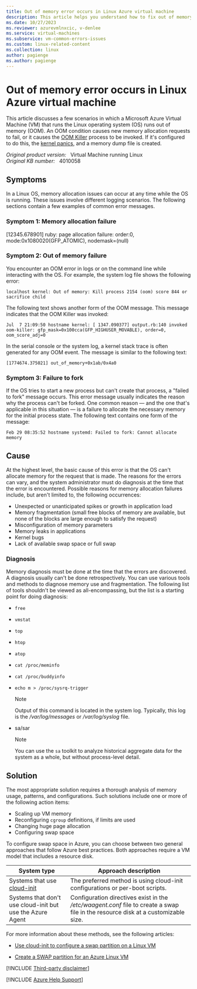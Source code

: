 ```yaml
---
title: Out of memory error occurs in Linux Azure virtual machine
description: This article helps you understand how to fix out of memory errors by adding swap space in Linux Azure virtual machines.
ms.date: 10/27/2023
ms.reviewer: azurevmlnxcic, v-denlee
ms.service: virtual-machines
ms.subservice: vm-common-errors-issues
ms.custom: linux-related-content
ms.collection: linux
author: pagienge
ms.author: pagienge
---
```

# Out of memory error occurs in Linux Azure virtual machine

This article discusses a few scenarios in which a Microsoft Azure Virtual Machine (VM) that runs the Linux operating system (OS) runs out of memory (OOM). An OOM condition causes new memory allocation requests to fail, or it causes the [OOM Killer](https://linux-mm.org/OOM_Killer) process to be invoked. If it's configured to do this, the [kernel panics](./linux-kernel-panic-troubleshooting.md), and a memory dump file is created.

*Original product version:* &nbsp; Virtual Machine running Linux  
*Original KB number:* &nbsp; 4010058

## Symptoms

In a Linux OS, memory allocation issues can occur at any time while the OS is running. These issues involve different logging scenarios. The following sections contain a few examples of common error messages.

### Symptom 1: Memory allocation failure

[12345.678901] ruby: page allocation failure: order:0, mode:0x1080020(GFP_ATOMIC), nodemask=(null)

### Symptom 2: Out of memory failure

You encounter an OOM error in logs or on the command line while interacting with the OS. For example, the system log file shows the following error:

```output
localhost kernel: Out of memory: Kill process 2154 (oom) score 844 or sacrifice child
```

The following text shows another form of the OOM message. This message indicates that the OOM Killer was invoked:

```output
Jul  7 21:09:50 hostname kernel: [ 1347.090377] output.rb:140 invoked oom-killer: gfp_mask=0x100cca(GFP_HIGHUSER_MOVABLE), order=0, oom_score_adj=0
```

In the serial console or the system log, a kernel stack trace is often generated for any OOM event. The message is similar to the following text:

```output
[1774674.375021] out_of_memory+0x1ab/0x4a0
```

### Symptom 3: Failure to fork

If the OS tries to start a new process but can't create that process, a "failed to fork" message occurs. This error message usually indicates the reason why the process can't be forked. One common reason — and the one that's applicable in this situation — is a failure to allocate the necessary memory for the initial process state. The following text contains one form of the message:

```output
Feb 29 08:35:52 hostname systemd: Failed to fork: Cannot allocate memory
```

## Cause

At the highest level, the basic cause of this error is that the OS can't allocate memory for the request that is made. The reasons for the errors can vary, and the system administrator must do diagnosis at the time that the error is encountered. Possible reasons for memory allocation failures include, but aren't limited to, the following occurrences:

- Unexpected or unanticipated spikes or growth in application load
- Memory fragmentation (small free blocks of memory are available, but none of the blocks are large enough to satisfy the request)
- Misconfiguration of memory parameters
- Memory leaks in applications
- Kernel bugs
- Lack of available swap space or full swap

### Diagnosis

Memory diagnosis must be done at the time that the errors are discovered. A diagnosis usually can't be done retrospectively. You can use various tools and methods to diagnose memory use and fragmentation. The following list of tools shouldn't be viewed as all-encompassing, but the list is a starting point for doing diagnosis:

- `free`
- `vmstat`
- `top`
- `htop`
- `atop`
- `cat /proc/meminfo`
- `cat /proc/buddyinfo`
- `echo m > /proc/sysrq-trigger`
  
  > [!NOTE]  
  > Output of this command is located in the system log. Typically, this log is the */var/log/messages* or */var/log/syslog* file.

- sa/sar
  
  > [!NOTE]  
  > You can use the `sa` toolkit to analyze historical aggregate data for the system as a whole, but without process-level detail.

## Solution

The most appropriate solution requires a thorough analysis of memory usage, patterns, and configurations. Such solutions include one or more of the following action items:

- Scaling up VM memory
- Reconfiguring `cgroup` definitions, if limits are used
- Changing huge page allocation
- Configuring swap space

To configure swap space in Azure, you can choose between two general approaches that follow Azure best practices. Both approaches require a VM model that includes a resource disk.

| System type | Approach description |
|--|--|
| Systems that use [cloud-init](https://cloudinit.readthedocs.io) | The preferred method is using cloud-init configurations or per-boot scripts. |
| Systems that don't use cloud-init but use the Azure Agent | Configuration directives exist in the */etc/waagent.conf* file to create a swap file in the resource disk at a customizable size. |

For more information about these methods, see the following articles:

- [Use cloud-init to configure a swap partition on a Linux VM](/azure/virtual-machines/linux/cloudinit-configure-swapfile)

- [Create a SWAP partition for an Azure Linux VM](./create-swap-file-linux-vm.md)

[!INCLUDE [Third-party disclaimer](../../includes/third-party-disclaimer.md)]

[!INCLUDE [Azure Help Support](../../includes/azure-help-support.md)]

